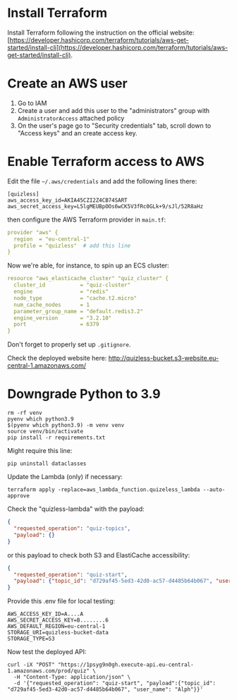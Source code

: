 # Install Terraform 
Install Terraform following the instruction on the official website:
[https://developer.hashicorp.com/terraform/tutorials/aws-get-started/install-cli](https://developer.hashicorp.com/terraform/tutorials/aws-get-started/install-cli).

# Create an AWS user
1) Go to IAM
2) Create a user and add this user to the "administrators" group with `AdministratorAccess` attached policy
3) On the user's page go to "Security credentials" tab, scroll down to "Access keys" and an create access key. 

# Enable Terraform access to AWS
Edit the file `~/.aws/credentials` and add the following lines there:
```shell
[quizless]
aws_access_key_id=AKIA45CZI2Z4CB74SART
aws_secret_access_key=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
```

then configure the AWS Terraform provider in `main.tf`:
```yaml
provider "aws" {
  region  = "eu-central-1"
  profile = "quizless"  # add this line
}
```

Now we're able, for instance, to spin up an ECS cluster:
```yaml
resource "aws_elasticache_cluster" "quiz_cluster" {
  cluster_id           = "quiz-cluster"
  engine               = "redis"
  node_type            = "cache.t2.micro"
  num_cache_nodes      = 1
  parameter_group_name = "default.redis3.2"
  engine_version       = "3.2.10"
  port                 = 6379
}
```

Don't forget to properly set up `.gitignore`.

Check the deployed website here:
http://quizless-bucket.s3-website.eu-central-1.amazonaws.com/

# Downgrade Python to 3.9
```shell
rm -rf venv
pyenv which python3.9
$(pyenv which python3.9) -m venv venv
source venv/bin/activate
pip install -r requirements.txt
```

Might require this line:
```shell
pip uninstall dataclasses
```

Update the Lambda (only) if necessary:
```shell
terraform apply -replace=aws_lambda_function.quizeless_lambda --auto-approve
```

Check the "quizless-lambda" with the payload:
```json
{
  "requested_operation": "quiz-topics",
  "payload": {}
}
```

or this payload to check both S3 and ElastiCache accessibility:
```json
{
  "requested_operation": "quiz-start",
  "payload": {"topic_id": "d729af45-5ed3-42d0-ac57-d4485b64b067", "user_name": "Alph"}
}
```

Provide this .env file for local testing:
```shell
AWS_ACCESS_KEY_ID=A....A
AWS_SECRET_ACCESS_KEY=B........6
AWS_DEFAULT_REGION=eu-central-1
STORAGE_URI=quizless-bucket-data
STORAGE_TYPE=S3
```

Now test the deployed API:
```shell
curl -iX "POST" "https://1psyg9n0gh.execute-api.eu-central-1.amazonaws.com/prod/quiz" \
  -H "Content-Type: application/json" \
  -d '{"requested_operation": "quiz-start", "payload":{"topic_id": "d729af45-5ed3-42d0-ac57-d4485b64b067", "user_name": "Alph"}}'
```